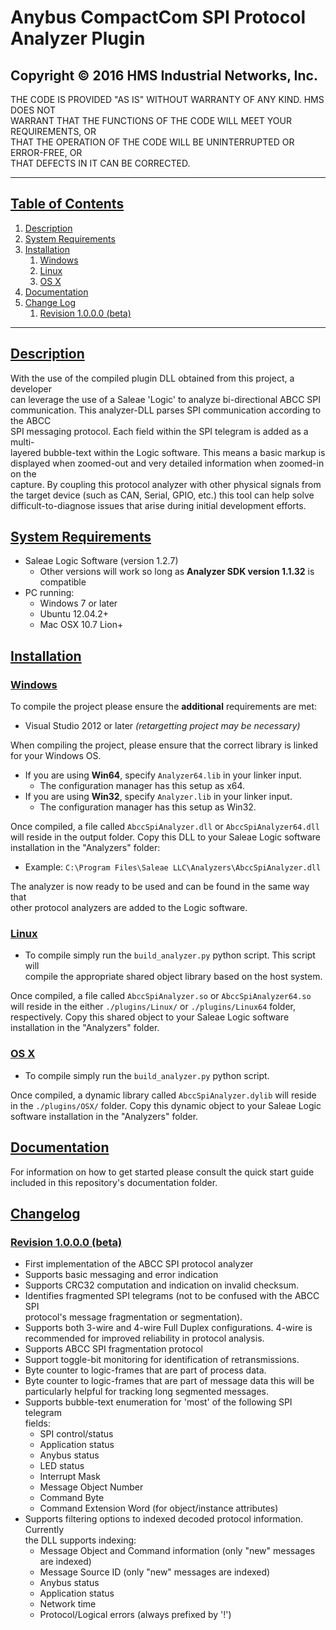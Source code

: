 # Anybus CompactCom SPI Protocol Analyzer Plugin

## Copyright &copy; 2016 HMS Industrial Networks, Inc.
THE CODE IS PROVIDED "AS IS" WITHOUT WARRANTY OF ANY KIND. HMS DOES NOT</br>
WARRANT THAT THE FUNCTIONS OF THE CODE WILL MEET YOUR REQUIREMENTS, OR</br>
THAT THE OPERATION OF THE CODE WILL BE UNINTERRUPTED OR ERROR-FREE, OR</br>
THAT DEFECTS IN IT CAN BE CORRECTED.

---

## [Table of Contents](#table-of-contents)
1. [Description](#description)
2. [System Requirements](#system-requirements)
3. [Installation](#installation)
	1. [Windows](#windows)
	2. [Linux](#linux)
	3. [OS X](#os-x)
4. [Documentation](#documentation)
5. [Change Log](#changelog)
	1. [Revision 1.0.0.0 (beta)](#revision-1000-beta)

---

## [Description](#table-of-contents)

With the use of the compiled plugin DLL obtained from this project, a developer</br>
can leverage the use of a Saleae 'Logic' to analyze bi-directional ABCC SPI</br>
communication. This analyzer-DLL parses SPI communication according to the ABCC</br>
SPI messaging protocol. Each field within the SPI telegram is added as a multi-</br>
layered bubble-text within the Logic software. This means a basic markup is</br>
displayed when zoomed-out and very detailed information when zoomed-in on the</br>
capture. By coupling this protocol analyzer with other physical signals from</br>
the target device (such as CAN, Serial, GPIO, etc.) this tool can help solve</br>
difficult-to-diagnose issues that arise during initial development efforts.

## [System Requirements](#table-of-contents)

* Saleae Logic Software (version 1.2.7)
	* Other versions will work so long as **Analyzer SDK version 1.1.32** is</br>
    compatible
* PC running:
	* Windows 7 or later
	* Ubuntu 12.04.2+
	* Mac OSX 10.7 Lion+

## [Installation](#table-of-contents)

### [Windows](#table-of-contents)

To compile the project please ensure the **additional** requirements are met:

* Visual Studio 2012 or later *(retargetting project may be necessary)*

When compiling the project, please ensure that the correct library is linked</br>
for your Windows OS.

- If you are using **Win64**, specify `Analyzer64.lib` in your linker input.
  - The configuration manager has this setup as x64.
- If you are using **Win32**, specify `Analyzer.lib` in your linker input.
  - The configuration manager has this setup as Win32.

Once compiled, a file called `AbccSpiAnalyzer.dll` or `AbccSpiAnalyzer64.dll`</br>
will reside in the output folder. Copy this DLL to your Saleae Logic software</br>
installation in the "Analyzers" folder:

- Example: `C:\Program Files\Saleae LLC\Analyzers\AbccSpiAnalyzer.dll`

The analyzer is now ready to be used and can be found in the same way that</br>
other protocol analyzers are added to the Logic software.

### [Linux](#table-of-contents)

* To compile simply run the `build_analyzer.py` python script. This script will</br>
  compile the appropriate shared object library based on the host system.

Once compiled, a file called `AbccSpiAnalyzer.so` or `AbccSpiAnalyzer64.so`</br>
will reside in the either `./plugins/Linux/` or `./plugins/Linux64` folder,</br>
respectively. Copy this shared object to your Saleae Logic software</br>
installation in the "Analyzers" folder.

### [OS X](#table-of-contents)

* To compile simply run the `build_analyzer.py` python script.

Once compiled, a dynamic library called `AbccSpiAnalyzer.dylib` will reside</br>
in the `./plugins/OSX/` folder. Copy this dynamic object to your Saleae Logic</br>
software installation in the "Analyzers" folder.

## [Documentation](#table-of-contents)

For information on how to get started please consult the quick start guide</br>
included in this repository's documentation folder.

## [Changelog](#table-of-contents)

### [Revision 1.0.0.0 (beta)](#table-of-contents)

* First implementation of the ABCC SPI protocol analyzer
* Supports basic messaging and error indication
* Supports CRC32 computation and indication on invalid checksum.
* Identifies fragmented SPI telegrams (not to be confused with the ABCC SPI</br>
  protocol's message fragmentation or segmentation).
* Supports both 3-wire and 4-wire Full Duplex configurations. 4-wire is</br>
  recommended for improved reliability in protocol analysis.
* Supports ABCC SPI fragmentation protocol
* Support toggle-bit monitoring for identification of retransmissions.
* Byte counter to logic-frames that are part of process data.
* Byte counter to logic-frames that are part of message data this will be</br>
  particularly helpful for tracking long segmented messages.
* Supports bubble-text enumeration for 'most' of the following SPI telegram</br>
  fields:
  - SPI control/status
  - Application status
  - Anybus status
  - LED status
  - Interrupt Mask
  - Message Object Number
  - Command Byte
  - Command Extension Word (for object/instance attributes)
* Supports filtering options to indexed decoded protocol information. Currently</br>
  the DLL supports indexing:
  - Message Object and Command information (only "new" messages are indexed)
  - Message Source ID (only "new" messages are indexed)
  - Anybus status
  - Application status
  - Network time
  - Protocol/Logical errors (always prefixed by '!')